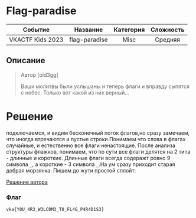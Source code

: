 # Flag-paradise

| Cобытие       | Название       | Категория | Сложность |
|:-------------:|:-------------: |:---------:|:---------:|
| VKACTF Kids 2023 | flag-paradise | Misc | Средняя |

## Описание

>Автор [old3gg]
>
>Ваши молитвы были услышаны и теперь флаги и вправду сыпятся с небес. Только вот какой из них верный...

# Решение

подключаемся, и видим бесконечный поток флагов,но сразу замечаем, что иногда втречаются и пустые строки.Понимаем что слова в флагах случайные, и естественно все флаги ненастоящие. После анализа структуры флажков, понимаем, что по сути все флаги делятся на 2 типа - длинные и короткие. Длинные флаги всегда содеражт ровно 9 символа `_`, а короткие - 3 символа `_`.На ум сразу приходит старая добрая морзянка. Пишем до жути простой сплойт: 

[Решение автора](../exploit/solve.py)

### Флаг
```
vka{Y0U_4R3_W3LC0M3_T0_FL4G_P4R4D1S3}

```
